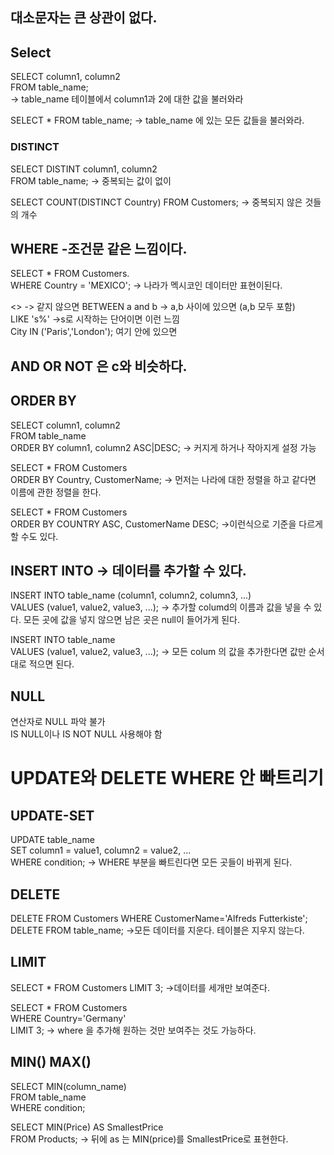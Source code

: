## 대소문자는 큰 상관이 없다. 
## Select 
  SELECT column1, column2    
  FROM table_name;   
  -> table_name 테이블에서 column1과 2에 대한 값을 불러와라   
  
  SELECT * FROM table_name; -> table_name 에 있는 모든 값들을 불러와라.  
  
  ### DISTINCT
  SELECT DISTINT column1, column2    
  FROM table_name; -> 중복되는 값이 없이    
  
  SELECT COUNT(DISTINCT Country) FROM Customers; -> 중복되지 않은 것들의 개수  
  
## WHERE -조건문 같은 느낌이다. 
  SELECT * FROM Customers.   
  WHERE Country = 'MEXICO'; -> 나라가 멕시코인 데이터만 표현이된다. 
  
  <>  -> 같지 않으면 
  BETWEEN a and b -> a,b 사이에 있으면 (a,b 모두 포함)     
  LIKE 's%' ->s로 시작하는 단어이면 이런 느낌    
  City IN ('Paris','London'); 여기 안에 있으면  
## AND OR NOT 은 c와 비슷하다. 
## ORDER BY 
  SELECT column1, column2   
  FROM table_name   
  ORDER BY column1, column2  ASC|DESC; -> 커지게 하거나 작아지게 설정 가능
     
  SELECT * FROM Customers   
  ORDER BY Country, CustomerName; -> 먼저는 나라에 대한 정렬을 하고 같다면 이름에 관한 정렬을 한다.   
  
  SELECT * FROM Customers   
  ORDER BY COUNTRY ASC, CustomerName DESC; ->이런식으로 기준을 다르게 할 수도 있다.   
## INSERT INTO -> 데이터를 추가할 수 있다. 
  INSERT INTO table_name (column1, column2, column3, ...)   
  VALUES (value1, value2, value3, ...);  -> 추가할 columd의 이름과 값을 넣을 수 있다. 
  모든 곳에 값을 넣지 않으면 남은 곳은 null이 들어가게 된다. 
  
  INSERT INTO table_name   
  VALUES (value1, value2, value3, ...); -> 모든 colum 의 값을 추가한다면 값만 순서대로 적으면 된다.    
## NULL
  연산자로 NULL 파악 불가   
  IS NULL이나 IS NOT NULL 사용해야 함 
  
# UPDATE와 DELETE WHERE 안 빠트리기  
## UPDATE-SET
  UPDATE table_name   
  SET column1 = value1, column2 = value2, ...   
  WHERE condition;   -> WHERE 부분을 빠트린다면 모든 곳들이 바뀌게 된다.   
  
## DELETE
  DELETE FROM Customers WHERE CustomerName='Alfreds Futterkiste';   
  DELETE FROM table_name; ->모든 데이터를 지운다. 테이블은 지우지 않는다. 
  
  
## LIMIT 
  SELECT * FROM Customers LIMIT 3; ->데이터를 세개만 보여준다. 
  
  SELECT * FROM Customers   
  WHERE Country='Germany'   
  LIMIT 3;   -> where 을 추가해 원하는 것만 보여주는 것도 가능하다. 

## MIN() MAX()
  SELECT MIN(column_name)   
  FROM table_name   
  WHERE condition;   
  
  SELECT MIN(Price) AS SmallestPrice   
  FROM Products; -> 뒤에 as 는 MIN(price)를 SmallestPrice로 표현한다. 
  
  
  
  
